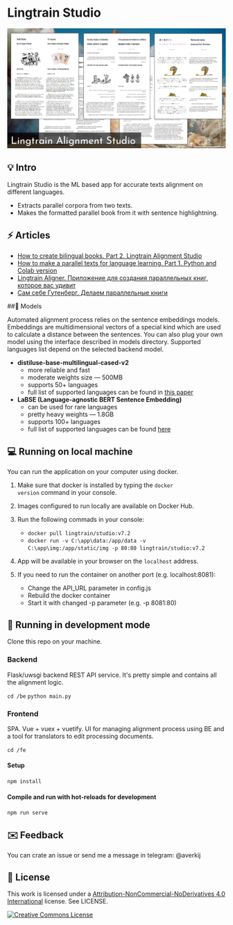 # Lingtrain Studio

![asd](/img/title.jpg)

## 💡 Intro

Lingtrain Studio is the ML based app for accurate texts alignment on different languages.

- Extracts parallel corpora from two texts.
- Makes the formatted parallel book from it with sentence highlightning.

## ⚡ Articles

-  [How to create bilingual books. Part 2. Lingtrain Alignment Studio](https://medium.com/@averoo/how-to-create-bilingual-books-part-2-lingtrain-alignment-studio-ffa56c9c07a6)
-  [How to make a parallel texts for language learning. Part 1. Python and Colab version](https://medium.com/@averoo/how-to-make-a-parallel-book-for-language-learning-part-1-python-and-colab-version-cff09e379d8c)
-  [Lingtrain Aligner. Приложение для создания параллельных книг, которое вас удивит](https://habr.com/ru/post/564944/)
-  [Сам себе Гутенберг. Делаем параллельные книги](https://habr.com/ru/post/557664/)

##🧬 Models

Automated alignment process relies on the sentence embeddings models. Embeddings are multidimensional vectors of a special kind which are used to calculate a distance between the sentences. You can also plug your own model using the interface described in models directory. Supported languages list depend on the selected backend model.

- **distiluse-base-multilingual-cased-v2**
  - more reliable and fast
  - moderate weights size — 500MB
  - supports 50+ languages
  - full list of supported languages can be found in [this paper](https://arxiv.org/abs/2004.09813)
- **LaBSE (Language-agnostic BERT Sentence Embedding)**
  - can be used for rare languages
  - pretty heavy weights — 1.8GB
  - supports 100+ languages
  - full list of supported languages can be found [here](https://arxiv.org/abs/2007.01852)

## 💻 Running on local machine

You can run the application on your computer using docker.

1. Make sure that docker is installed by typing the <code>docker version</code> command in your console.

2. Images configured to run locally are available on Docker Hub.

3. Run the following commads in your console:
    - <code>docker pull lingtrain/studio:v7.2</code>
    - <code>docker run -v C:\app\data:/app/data -v C:\app\img:/app/static/img -p 80:80 lingtrain/studio:v7.2</code>

4. App will be available in your browser on the <code>localhost</code> address.

5. If you need to run the container on another port (e.g. localhost:8081):
    - Change the API_URL parameter in config.js
    - Rebuild the docker container
    - Start it with changed -p parameter (e.g. -p 8081:80)

## 🔨 Running in development mode

Clone this repo on your machine.

### Backend

Flask/uwsgi backend REST API service. It's pretty simple and contains all the alignment logic.

<code>cd /be</code>
<code>python main.py</code>

### Frontend

SPA. Vue + vuex + vuetify. UI for managing alignment process using BE and a tool for translators to edit processing documents.

<code>cd /fe</code>

#### Setup

<code>npm install</code>

#### Compile and run with hot-reloads for development

<code>npm run serve</code>

## ✉️ Feedback

You can crate an issue or send me a message in telegram: @averkij

## 🔑 License

This work is licensed under a [Attribution-NonCommercial-NoDerivatives 4.0 International](http://creativecommons.org/licenses/by-nc-nd/4.0/) license. See LICENSE.

<a rel="license" href="http://creativecommons.org/licenses/by-nc-nd/4.0/"><img alt="Creative Commons License" style="border-width:0" src="https://i.creativecommons.org/l/by-nc-nd/4.0/88x31.png" /></a>
